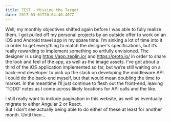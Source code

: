 ```yaml
---
title: TEST - Missing the Target
date: 2017-03-01T20:04:40.407Z
---
```



Well, my monthly objectives shifted again before I was able to fully realize them.  I got pulled off my personal 
projects by an outside offer to work on an iOS and Android travel app in my spare time.  I’m sinking a lot of time 
into it in order to get everything to match the designer's specifications, but it’s really rewarding to implement 
something so artfully envisioned.  The designer is using https://app.zeplin.io/ and https://proto.io/ in order to share 
the look and feel of the app, as well as the image assets.  I’ve got about a third of the iOS application implemented 
so far, but we’re still waiting on a back-end developer to pick up the slack on developing the middleware API.  I could 
do the back-end myself, but that would mean doubling the time to market.  In the meantime I’ll just continue to flesh 
out the front-end, leaving ‘TODO’ notes as I come across likely locations for API calls and the like.  

I still really want to include pagination in this website, as well as eventually migrate to either Angular 2 or React.  
But I don’t see actually being able to do either of these at least for another month.  Until then...





